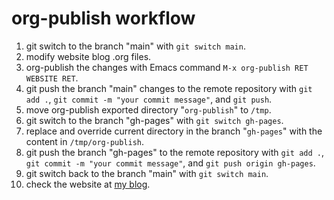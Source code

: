 # org-publish workflow

1. git switch to the branch "main" with `git switch main`.
2. modify website blog .org files.
3. org-publish the changes with Emacs command `M-x org-publish RET WEBSITE RET`.
4. git push the branch "main" changes to the remote repository with `git add .`, `git commit -m "your commit message"`, and `git push`.
5. move org-publish exported directory "`org-publish`" to `/tmp`.
6. git switch to the branch "gh-pages" with `git switch gh-pages`.
7. replace and override current directory in the branch "`gh-pages`" with the content in `/tmp/org-publish`.
8. git push the branch "gh-pages" to the remote repository with `git add .`, `git commit -m "your commit message"`, and `git push origin gh-pages`.
9. git switch back to the branch "main" with `git switch main`.
10. check the website at [my blog](https://stardiviner.github.io/).